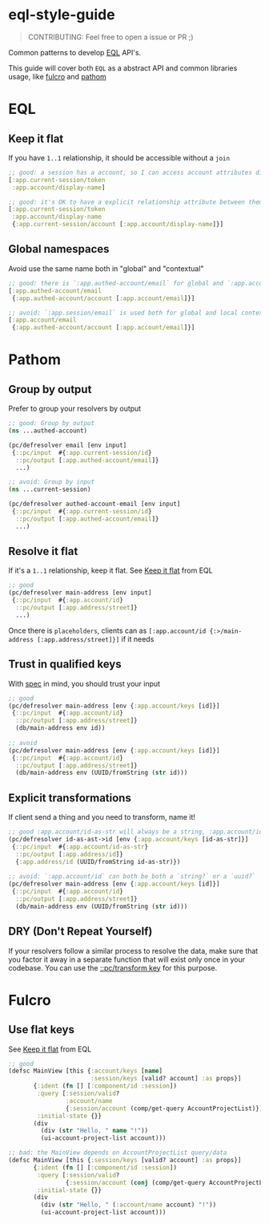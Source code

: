 # eql-style-guide

> CONTRIBUTING: Feel free to open a issue or PR ;)

Common patterns to develop [EQL](https://edn-query-language.org/) API's.

This guide will cover both `EQL` as a abstract API and common libraries usage, like [fulcro](https://github.com/fulcrologic/fulcro) and [pathom](https://github.com/wilkerlucio/pathom)

# EQL

## Keep it flat

If you have `1..1` relationship, it should be accessible without a `join`

```clojure
;; good: a session has a account, so I can access account attributes directly
[:app.current-session/token
 :app.account/display-name]

;; good: it's OK to have a explicit relationship attribute between them
[:app.current-session/token
 :app.account/display-name
 {:app.current-session/account [:app.account/display-name]}]
```

## Global namespaces

Avoid use the same name both in "global" and "contextual"

```clojure
;; good: there is `:app.authed-account/email` for global and `:app.account/email` to local
[:app.authed-account/email
 {:app.authed-account/account [:app.account/email]}]

;; avoid: `:app.session/email` is used both for global and local context.
[:app.account/email
 {:app.authed-account/account [:app.account/email]}]
```

# Pathom

## Group by output

Prefer to group your resolvers by output

```clojure
;; good: Group by output
(ns ...authed-account)

(pc/defresolver email [env input]
 {::pc/input  #{:app.current-session/id}
  ::pc/output [:app.authed-account/email]}
  ...)

;; avoid: Group by input
(ns ...current-session)

(pc/defresolver authed-account-email [env input]
 {::pc/input  #{:app.current-session/id}
  ::pc/output [:app.authed-account/email]}
  ...)
```

## Resolve it flat

If it's a `1..1` relationship, keep it flat. See [Keep it flat](#keep-it-flat) from EQL

```clojure
;; good
(pc/defresolver main-address [env input]
 {::pc/input  #{:app.account/id}
  ::pc/output [:app.address/street]}
  ...)
```

Once there is `placeholders`, clients can as `[:app.account/id {:>/main-address [:app.address/street]}]` if it needs

## Trust in qualified keys

With [spec](https://clojure.org/about/spec) in mind, you should trust your input

```clojure
;; good
(pc/defresolver main-address [env {:app.account/keys [id]}]
 {::pc/input  #{:app.account/id}
  ::pc/output [:app.address/street]}
  (db/main-address env id))
  
;; avoid
(pc/defresolver main-address [env {:app.account/keys [id]}]
 {::pc/input  #{:app.account/id}
  ::pc/output [:app.address/street]}
  (db/main-address env (UUID/fromString (str id)))
```

## Explicit transformations

If client send a thing and you need to transform, name it!

```clojure
;; good :app.account/id-as-str will always be a string, :app.account/id will always be a uuid
(pc/defresolver id-as-ast->id [env {:app.account/keys [id-as-str]}]
 {::pc/input  #{:app.account/id-as-str}
  ::pc/output [:app.address/id]}
  {:app.address/id (UUID/fromString id-as-str)})
    
;; avoid: `:app.account/id` can both be both a `string?` or a `uuid?`
(pc/defresolver main-address [env {:app.account/keys [id]}]
 {::pc/input  #{:app.account/id}
  ::pc/output [:app.address/street]}
  (db/main-address env (UUID/fromString (str id)))
```

## DRY (Don't Repeat Yourself)

If your resolvers follow a similar process to resolve the data, make sure that you factor it away in a separate function that will exist only once in your codebase. You can use the [::pc/transform key](https://wilkerlucio.github.io/pathom/#connect-transform) for this purpose.

# Fulcro

## Use flat keys

See [Keep it flat](#keep-it-flat) from EQL

```clojure
;; good
(defsc MainView [this {:account/keys [name]
                       :session/keys [valid? account] :as props}]
       {:ident (fn [] [:component/id :session])
        :query [:session/valid?
                :account/name
                {:session/account (comp/get-query AccountProjectList)}]
        :initial-state {}}
       (div
         (div (str "Hello, " name "!"))
         (ui-account-project-list account)))

;; bad: the MainView depends on AccountProjectList query/data
(defsc MainView [this {:session/keys [valid? account] :as props}]
       {:ident (fn [] [:component/id :session])
        :query [:session/valid?
                {:session/account (conj (comp/get-query AccountProjectList) :account/name)}]
        :initial-state {}}
       (div
         (div (str "Hello, " (:account/name account) "!"))
         (ui-account-project-list account)))
```

